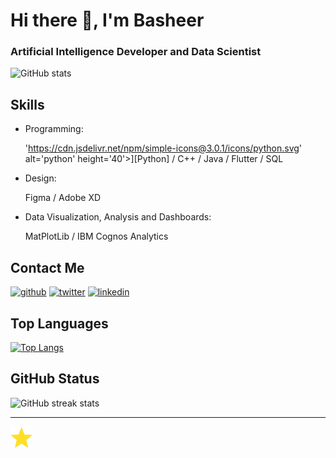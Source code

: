 # Hi there 👋, I'm Basheer
### Artificial Intelligence Developer and Data Scientist 


![GitHub stats](https://github-readme-stats.vercel.app/api?username=basheerarab&show_icons=true)  


## Skills  
- Programming:   
  
  'https://cdn.jsdelivr.net/npm/simple-icons@3.0.1/icons/python.svg' alt='python' height='40'>][Python] / C++ / Java / Flutter / SQL
  
- Design:
  
  Figma / Adobe XD
  
- Data Visualization, Analysis and Dashboards:
  
  MatPlotLib / IBM Cognos Analytics 


## Contact Me
[<img src='https://cdn.jsdelivr.net/npm/simple-icons@3.0.1/icons/github.svg' alt='github' height='40'>](https://github.com/basheerarab)  [<img src='https://cdn.jsdelivr.net/npm/simple-icons@3.0.1/icons/twitter.svg' alt='twitter' height='40'>](https://twitter.com/Basheer_17)  [<img src='https://cdn.jsdelivr.net/npm/simple-icons@3.0.1/icons/linkedin.svg' alt='linkedin' height='40'>](https://www.linkedin.com/in/basheer-arab-6620001b6/)  


## Top Languages
[![Top Langs](https://github-readme-stats.vercel.app/api/top-langs/?username=basheerarab)](https://github.com/anuraghazra/github-readme-stats)


## GitHub Status
![GitHub streak stats](https://github-readme-streak-stats.herokuapp.com/?user=basheerarab)  

-------------------------------------------------------
<a href='https://stars.github.com/'><img src='https://raw.githubusercontent.com/acervenky/animated-github-badges/master/assets/starbadge.gif' width='35' height='35'></a> 

